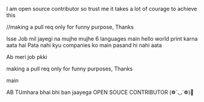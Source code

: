


I am open source contributor so trust me it takes a lot of courage to achieve this 


//making a pull req only for funny purpose, Thanks


Isse Job mil jayegi na mujhe mujhe 6 languages main hello world print karna aata hai 
Pata nahi kyu companies ko main pasand hi nahi aata 


Ab meri job pkki

making a pull req only for funny purposes, Thanks

 main


 AB TUmhara bhai bhi ban jaayega OPEN SOUCE CONTRIBUTOR (❁´◡`❁)🤡
